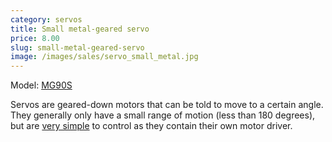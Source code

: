 ```yaml
---
category: servos
title: Small metal-geared servo
price: 8.00
slug: small-metal-geared-servo
image: /images/sales/servo_small_metal.jpg
---
```

Model: <a href="http://www.electronicoscaldas.com/datasheet/MG90S_Tower-Pro.pdf">MG90S</a>

Servos are geared-down motors that can be told to move to a certain angle. They generally only have a small range of motion (less than 180 degrees), but are <a href="https://www.arduino.cc/en/Reference/Servo">very simple</a> to control as they contain their own motor driver.

